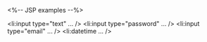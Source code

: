 <%-- JSP examples --%>

<li:input type="text" ... />
<li:input type="password" ... />
<li:input type="email" ... />
<li:datetime ... />



